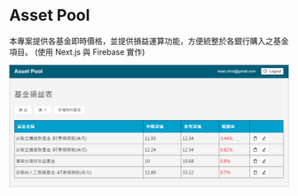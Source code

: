 # Asset Pool #
本專案提供各基金即時價格，並提供損益運算功能，方便統整於各銀行購入之基金項目。 (使用 Next.js 與 Firebase 實作)

![畫面截圖](public/readme/demo01.png)  